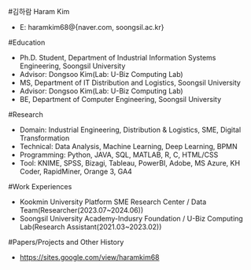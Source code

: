 #김하람 Haram Kim
- E: haramkim68@{naver.com, soongsil.ac.kr}

#Education
- Ph.D. Student, Department of Industrial Information Systems Engineering, Soongsil University
- Advisor: Dongsoo Kim(Lab: U-Biz Computing Lab)
- MS, Department of IT Distribution and Logistics, Soongsil University
- Advisor: Dongsoo Kim(Lab: U-Biz Computing Lab)
- BE, Department of Computer Engineering, Soongsil University

#Research
- Domain: Industrial Engineering, Distribution & Logistics, SME, Digital Transformation
- Technical: Data Analysis, Machine Learning, Deep Learning, BPMN
- Programming: Python, JAVA, SQL, MATLAB, R, C, HTML/CSS
- Tool: KNIME, SPSS, Bizagi, Tableau, PowerBI, Adobe, MS Azure, KH Coder, RapidMiner, Orange 3, GA4

#Work Experiences
- Kookmin University Platform SME Research Center / Data Team(Researcher(2023.07~2024.06))
- Soongsil University Academy-Indusry Foundation / U-Biz Computing Lab(Research Assistant(2021.03~2023.02))

#Papers/Projects and Other History
- https://sites.google.com/view/haramkim68
